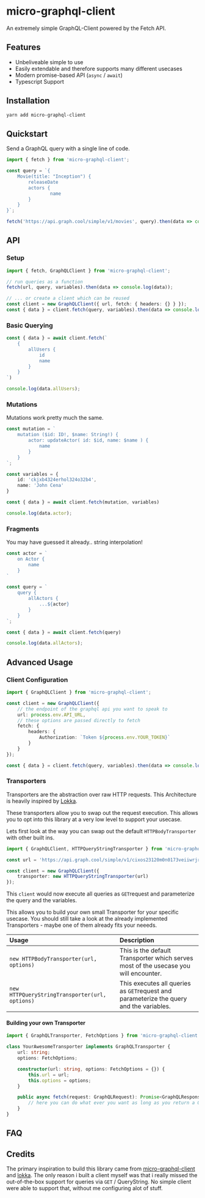 # micro-graphql-client

An extremely simple GraphQL-Client powered by the Fetch API.

## Features

-   Unbeliveable simple to use
-   Easily extendable and therefore supports many different usecases
-   Modern promise-based API (`async` / `await`)
-   Typescript Support

## Installation

```sh
yarn add micro-graphql-client
```

## Quickstart

Send a GraphQL query with a single line of code.

```ts
import { fetch } from 'micro-graphql-client';

const query = `{
    Movie(title: "Inception") {
        releaseDate
        actors {
                name
        }
    }
}`;

fetch('https://api.graph.cool/simple/v1/movies', query).then(data => console.log(data));
```

## API

### Setup

```ts
import { fetch, GraphQLClient } from 'micro-graphql-client';

// run queries as a function
fetch(url, query, variables).then(data => console.log(data));

// ... or create a client which can be reused
const client = new GraphQLClient({ url, fetch: { headers: {} } });
const { data } = client.fetch(query, variables).then(data => console.log(data));
```

### Basic Querying

<!-- prettier-ignore -->
```ts
const { data } = await client.fetch(`
    {
        allUsers {
            id
            name
        }
    }
`)

console.log(data.allUsers);
```

### Mutations

Mutations work pretty much the same.

<!-- prettier-ignore -->
```ts
const mutation = `
    mutation ($id: ID!, $name: String!) {
        actor: updateActor( id: $id, name: $name ) {
            name
        }
    }
`;

const variables = {
    id: 'ckjxb4324erhol324o32b4',
    name: 'John Cena'
}

const { data } = await client.fetch(mutation, variables)

console.log(data.actor);
```

### Fragments

You may have guessed it already.. string interpolation!

<!-- prettier-ignore -->
```ts
const actor = `
    on Actor {
        name
    }
`

const query = `
    query {
        allActors {
            ...${actor}
        }
    }
`;

const { data } = await client.fetch(query)

console.log(data.allActors);
```

## Advanced Usage

### Client Configuration

<!-- prettier-ignore -->
```ts
import { GraphQLClient } from 'micro-graphql-client';

const client = new GraphQLClient({
    // the endpoint of the graphql api you want to speak to
    url: process.env.API_URL,
    // these options are passed directly to fetch
    fetch: {
        headers: {
            Authorization: `Token ${process.env.YOUR_TOKEN}`
        }
    }
});

const { data } = client.fetch(query, variables).then(data => console.log(data));
```

### Transporters

Transporters are the abstraction over raw HTTP requests. This Architecture is heavily inspired by [Lokka](https://github.com/kadirahq/lokka).

These transporters allow you to swap out the request execution. This allows you to opt into this library at a very low level to support your usecase.

Lets first look at the way you can swap out the default `HTTPBodyTransporter` with other built ins.

<!-- prettier-ignore -->
```ts
import { GraphQLClient, HTTPQueryStringTransporter } from 'micro-graphql-client';

const url = 'https://api.graph.cool/simple/v1/cixos23120m0n0173veiiwrjr';

const client = new GraphQLClient({
    transporter: new HTTPQueryStringTransporter(url)
});
```

This `client` would now execute all queries as `GET`request and parameterize the query and the variables.

This allows you to build your own small Transporter for your specific usecase. You should still take a look at the already implemented Transporters - maybe one of them already fits your neeeds.

| Usage                                          | Description                                                                             |
| :--------------------------------------------- | :-------------------------------------------------------------------------------------- |
| `new HTTPBodyTransporter(url, options)`        | This is the default Transporter which serves most of the usecase you will encounter.    |
| `new HTTPQueryStringTransporter(url, options)` | This executes all queries as `GET`request and parameterize the query and the variables. |

#### Building your own Transporter

<!-- prettier-ignore -->
```ts
import { GraphQLTransporter, FetchOptions } from 'micro-graphql-client';

class YourAwesomeTransporter implements GraphQLTransporter {
    url: string;
    options: FetchOptions;

    constructor(url: string, options: FetchOptions = {}) {
        this.url = url;
        this.options = options;
    }

    public async fetch(request: GraphQLRequest): Promise<GraphQLResponse> {
        // here you can do what ever you want as long as you return a GraphQLResponse
    }
}
```

<!--

## Examples

### Authentication via HTTP header

```js
import { GraphQLClient } from 'micro-graphql-client';

(async () => {
	const client = new GraphQLClient({
		url: 'https://api.graph.cool/simple/v1/cixos23120m0n0173veiiwrjr',
		fetch: {
			headers: {
				Authorization: 'Token MY_TOKEN'
			}
		}
	});

	const query = `
		{
			Movie(title: "Inception") {
				releaseDate
				actors {
					name
				}
			}
		}
	`;

	const data = await client.fetch(query);
	console.log(data);
})().catch(console.error);
```

### Passing more options to fetch

```js
import { GraphQLClient } from 'micro-graphql-client';

(async () => {
	const client = new GraphQLClient({
		url: 'https://api.graph.cool/simple/v1/cixos23120m0n0173veiiwrjr',
		fetch: {
			credentials: 'include',
			mode: 'cors'
		}
	});

	const query = `
		{
			Movie(title: "Inception") {
				releaseDate
				actors {
					name
				}
			}
		}
	`;

	const data = await client.fetch(query);
	console.log(data);
})().catch(console.error);
```

### Using variables

```js
import { fetch } from 'micro-graphql-client';

(async () => {
	const url = 'https://api.graph.cool/simple/v1/cixos23120m0n0173veiiwrjr';

	const query = `
		query getMovie($title: String!) {
			Movie(title: $title) {
				releaseDate
				actors {
					name
				}
			}
		}
	`;

	const variables = {
		title: 'Inception'
	};

	const data = await fetch(url, query, variables);
	console.log(data));
})().catch(console.error);
```

[TypeScript Source](examples/using-variables.ts)

### Error handling

```js
import { fetch } from 'micro-graphql-client';

(async () => {
	try {
		const data = await fetch(url, query);
		console.log(data));
	} catch (error) {
		console.error(error));
	}
})().catch(console.error);
```

[TypeScript Source](examples/error-handling)

### Using `require` instead of `import`

```js
const { fetch } = require('micro-graphql-client');

(async () => {
	const url = 'https://api.graph.cool/simple/v1/cixos23120m0n0173veiiwrjr';

	const query = `
		{
			Movie(title: "Inception") {
				releaseDate
				actors {
					name
				}
			}
		}
	`;

	const data = await request(url, query);
	console.log(data);
})().catch(console.error);
```

-->

## FAQ

## Credits

The primary inspiration to build this library came from [micro-graphql-client]() and [lokka](). The only reason i built a client myself was that i really missed the out-of-the-box support for queries via `GET` / QueryString. No simple client were able to support that, without me configuring alot of stuff.
